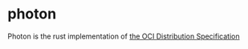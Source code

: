 # photon
Photon is the rust implementation of [the OCI Distribution Specification](https://github.com/opencontainers/distribution-spec)
